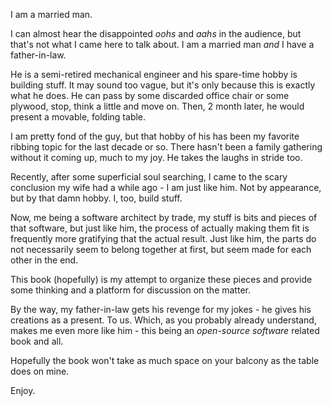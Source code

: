 I am a married man. 

I can almost hear the disappointed _oohs_ and _aahs_ in the audience, but that's not what I came here to talk about. I am a married man _and_ I have a father-in-law.

He is a semi-retired mechanical engineer and his spare-time hobby is building stuff. It may sound too vague, but it's only because this is exactly what he does. He can pass by some discarded office chair or some plywood, stop, think a little and move on. Then, 2 month later, he would present a movable, folding table.

I am pretty fond of the guy, but that hobby of his has been my favorite ribbing topic for the last decade or so. There hasn't been a family gathering without it coming up, much to my joy. He takes the laughs in stride too.

Recently, after some superficial soul searching, I came to the scary conclusion my wife had a while ago - I am just like him. Not by appearance, but by that damn hobby. I, too, build stuff.

Now, me being a software architect by trade, my stuff is bits and pieces of that software, but just like him, the process of actually making them fit is frequently more gratifying that the actual result. Just like him, the parts do not necessarily seem to belong together at first, but seem made for each other in the end.

This book (hopefully) is my attempt to organize these pieces and provide some thinking and a platform for discussion on the matter.

By the way, my father-in-law gets his revenge for my jokes - he gives his creations as a present. To us. Which, as you probably already understand, makes me even more like him - this being an _open-source software_ related book and all.

Hopefully the book won't take as much space on your balcony as the table does on mine.

Enjoy.
